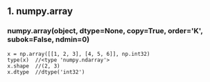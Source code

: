 ## 1. numpy.array

### numpy.array(object, dtype=None, copy=True, order='K', subok=False, ndmin=0)

```
x = np.array([[1, 2, 3], [4, 5, 6]], np.int32)
type(x)  //<type 'numpy.ndarray'>
x.shape  //(2, 3)
x.dtype  //dtype('int32')
```

